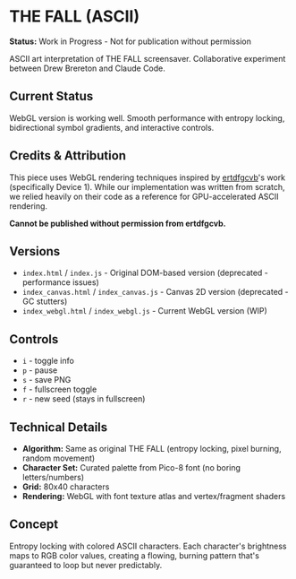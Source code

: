 # THE FALL (ASCII)

**Status:** Work in Progress - Not for publication without permission

ASCII art interpretation of THE FALL screensaver. Collaborative experiment between Drew Brereton and Claude Code.

## Current Status

WebGL version is working well. Smooth performance with entropy locking, bidirectional symbol gradients, and interactive controls.

## Credits & Attribution

This piece uses WebGL rendering techniques inspired by [ertdfgcvb](https://ertdfgcvb.xyz/)'s work (specifically Device 1). While our implementation was written from scratch, we relied heavily on their code as a reference for GPU-accelerated ASCII rendering.

**Cannot be published without permission from ertdfgcvb.**

## Versions

- `index.html` / `index.js` - Original DOM-based version (deprecated - performance issues)
- `index_canvas.html` / `index_canvas.js` - Canvas 2D version (deprecated - GC stutters)
- `index_webgl.html` / `index_webgl.js` - Current WebGL version (WIP)

## Controls

- `i` - toggle info
- `p` - pause
- `s` - save PNG
- `f` - fullscreen toggle
- `r` - new seed (stays in fullscreen)

## Technical Details

- **Algorithm:** Same as original THE FALL (entropy locking, pixel burning, random movement)
- **Character Set:** Curated palette from Pico-8 font (no boring letters/numbers)
- **Grid:** 80x40 characters
- **Rendering:** WebGL with font texture atlas and vertex/fragment shaders

## Concept

Entropy locking with colored ASCII characters. Each character's brightness maps to RGB color values, creating a flowing, burning pattern that's guaranteed to loop but never predictably.
